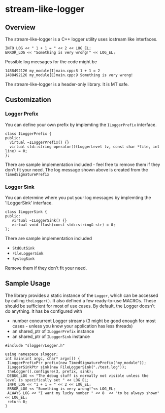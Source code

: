 # stream-like-logger

## Overview
The stream-like-logger is a C++ logger utility uses iostream like interfaces.
```code
INFO_LOG << " 1 + 1 = " << 2 << LOG_EL;
ERROR_LOG << "Something is very wrong!" << LOG_EL;
```
Possible log meesages for the code might be
```log
1488492126 my_module[I]main.cpp:8 1 + 1 = 2
1488492126 my_module[E]main.cpp:9 Something is very wrong!
```
The stream-like-logger is a header-only library. It is MT safe.

## Customization
### Logger Prefix
You can define your own prefix by implemting the `ILoggerPrefix` interface.
```code
class ILoggerPrefix {
public:
  virtual ~ILoggerPrefix() {}
  virtual std::string operator()(LoggerLevel lv, const char *file, int line) = 0;
};
```
There are sample implementation included - feel free to remove them if they don't fit your need. The log message shown above is created from the `TimedSignaturePrefix` 

### Logger Sink
You can determine where you put your log messages by implemting the 'ILoggerSink' interface.
```code
class ILoggerSink {
public:
   virtual ~ILoggerSink() {}
   virtual void flush(const std::string& str) = 0;
};
```
There are sample implementation included
* `StdOutSink`
* `FileLoggerSink`
* `SyslogSink`

Remove them if they don't fit your need.

## Sample Usage
The library provides a static instance of the `Logger`, which can be accessed by calling `theLogger()`. It also defined a few ready-to-use MACROs. These should be sufficient for most of use cases. By default, the Logger doesn't do anything. It has be configured with
* number concurrent Logger streams (3 might be good enough for most cases - unless you know your application has less threads)
* an shared_ptr of `ILoggerPrefix` instance
* an shared_ptr of `ILoggerSink` instance

```code
#include "slogger/Logger.h"

using namespace slogger;
int main(int argc, char* argv[]) {
 ILoggerPrefixPtr prefix(new TimedSignaturePrefix("my_module"));
 ILoggerSinkPtr sink(new FileLoggerSink("./test.log"));
 theLogger().configure(3, prefix, sink);
 DEBUG_LOG << "The debug stuff is normally not visible unless the level is specifically set " << LOG_EL;
 INFO_LOG << "1 + 1 = " << 2 << LOG_EL;
 ERROR_LOG << "Something is very wrong!"<< LOG_EL;
 ALWAYS_LOG << "I want my lucky number " << 8  << "to be always shown" << LOG_EL;
 return 0;
}
```

